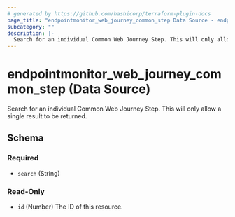 ```yaml
---
# generated by https://github.com/hashicorp/terraform-plugin-docs
page_title: "endpointmonitor_web_journey_common_step Data Source - endpointmonitor"
subcategory: ""
description: |-
  Search for an individual Common Web Journey Step. This will only allow a single result to be returned.
---
```


# endpointmonitor_web_journey_common_step (Data Source)

Search for an individual Common Web Journey Step. This will only allow a single result to be returned.



<!-- schema generated by tfplugindocs -->
## Schema

### Required

- `search` (String)

### Read-Only

- `id` (Number) The ID of this resource.


